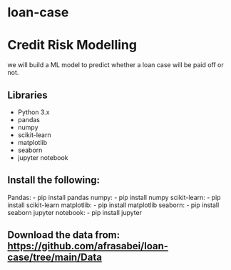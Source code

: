 # loan-case
# Credit Risk Modelling
we will build a ML model to predict whether a loan case will be paid off or not. 

## Libraries

* Python 3.x
* pandas
* numpy
* scikit-learn
* matplotlib
* seaborn
* jupyter notebook

## Install the following:

Pandas:           - pip install pandas
numpy:            - pip install numpy
scikit-learn:     - pip install scikit-learn
matplotlib:       - pip install matplotlib 
seaborn:          - pip install seaborn
jupyter notebook: - pip install jupyter
## Download the data from: https://github.com/afrasabei/loan-case/tree/main/Data

